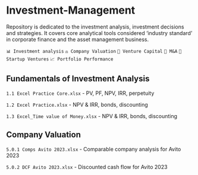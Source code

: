 # Investment-Management

Repository is dedicated to the investment analysis, investment decisions and strategies. It covers core analytical tools considered ‘industry standard’ in corporate finance and the asset management business. 

```📊 Investment analysis``` ```⚖️ Company Valuation``` ```💸 Venture Capital``` ```🛒 M&A``` ```🦄 Startup Ventures``` ```📈 Portfolio Performance```

## Fundamentals of Investment Analysis

```1.1 Excel Practice Core.xlsx``` - PV, PF, NPV, IRR, perpetuity

```1.2 Excel Practice.xlsx``` - NPV & IRR, bonds, discounting

```1.3 Excel_Time value of Money.xlsx``` - NPV & IRR, bonds, discounting

## Company Valuation

```5.0.1 Comps Avito 2023.xlsx``` - Comparable company analysis for Avito 2023

```5.0.2 DCF Avito 2023.xlsx``` - Discounted cash flow for Avito 2023
